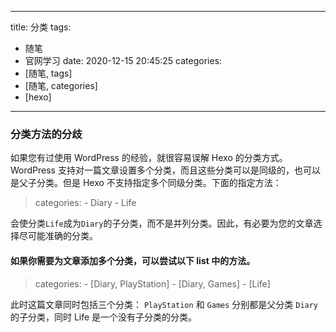 
---
title: 分类
tags: 
  - 随笔
  - 官网学习
date: 2020-12-15 20:45:25
categories:
- [随笔, tags]
- [随笔, categories]
- [hexo]
---
### 分类方法的分歧
如果您有过使用 WordPress 的经验，就很容易误解 Hexo 的分类方式。WordPress 支持对一篇文章设置多个分类，而且这些分类可以是同级的，也可以是父子分类。但是 Hexo 不支持指定多个同级分类。下面的指定方法：

>categories:
    - Diary
    - Life
>
会使分类`Life`成为`Diary`的子分类，而不是并列分类。因此，有必要为您的文章选择尽可能准确的分类。

#### 如果你需要为文章添加多个分类，可以尝试以下 list 中的方法。
>categories:
    - [Diary, PlayStation]
    - [Diary, Games]
    - [Life]
>
此时这篇文章同时包括三个分类： `PlayStation` 和 `Games` 分别都是父分类 `Diary` 的子分类，同时 Life 是一个没有子分类的分类。